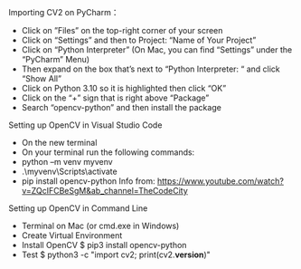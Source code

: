 Importing CV2 on PyCharm：
* Click on ”Files” on the top-right corner of your screen
* Click on “Settings” and then to Project: “Name of Your Project”
* Click on “Python Interpreter” (On Mac, you can find “Settings”
under the “PyCharm” Menu)
* Then expand on the box that’s next to “Python Interpreter: “ and
click “Show All”
* Click on Python 3.10 so it is highlighted then click “OK”
* Click on the “+” sign that is right above “Package”
* Search “opencv-python” and then install the package

Setting up OpenCV in Visual Studio Code
* On the new terminal
* On your terminal run the following commands:
* python –m venv myvenv
* .\myvenv\Scripts\activate
* pip install opencv-python
Info from:
https://www.youtube.com/watch?v=ZQcIFCBeSgM&ab_channel=TheCodeCity

Setting up OpenCV in Command Line
* Terminal on Mac (or cmd.exe in Windows)
* Create Virtual Environment
* Install OpenCV
$ pip3 install opencv-python
* Test
$ python3 -c "import cv2; print(cv2.__version__)"

